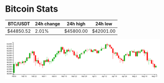 # Bitcoin Stats

BTC/USDT|24h change|24h high|24h low|
|---|---|---|---|
|$44850.52|2.01%|$45800.00|$42001.00|

<img src="./chart.svg">
